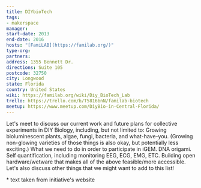 ```yaml
---
title: DIYbioTech
tags:
- makerspace
manager:
start-date: 2013
end-date: 2016
hosts: "[FamiLAB](https://familab.org/)"
type-org:
partners:
address: 1355 Bennett Dr.
directions: Suite 105
postcode: 32750
city: Longwood
state: Florida
country: United States
wiki: https://familab.org/wiki/Diy_BioTech_Lab
trello: https://trello.com/b/T5816bnN/familab-biotech
meetup: https://www.meetup.com/DiyBio-in-Central-Florida/
---
```


Let's meet to discuss our current work and future plans for collective experiments in DIY Biology, including, but not limited to: Growing bioluminescent plants, algae, fungi, bacteria, and what-have-you. (Growing non-glowing varieties of those things is also okay, but potentially less exciting.) What we need to do in order to participate in iGEM. DNA origami. Self quantification, including monitoring EEG, ECG, EMG, ETC. Building open hardware/wetware that makes all of the above feasible/more accessible. Let's also discuss other things that we might want to add to this list!

\* text taken from initiative's website
